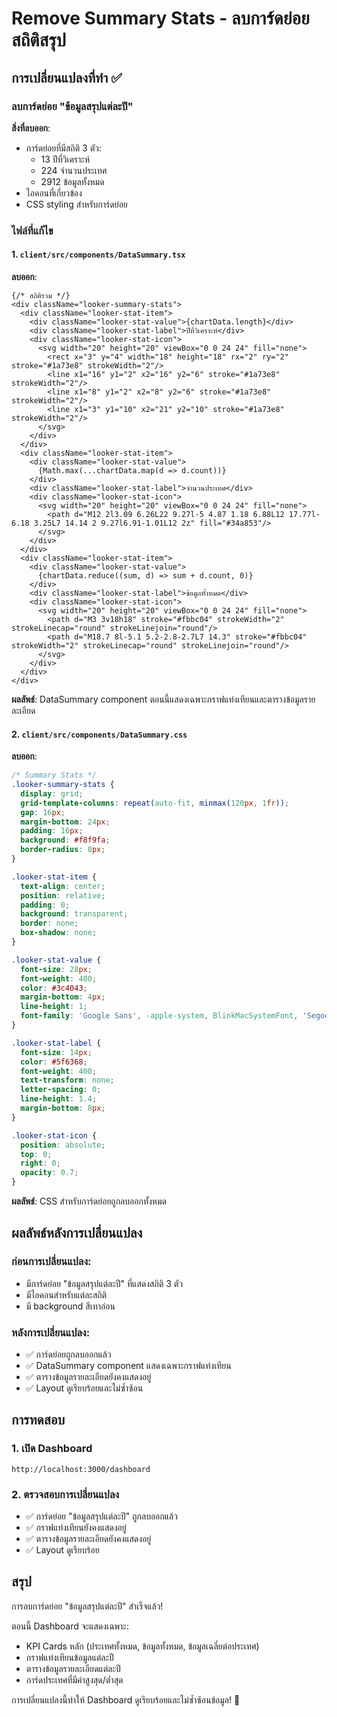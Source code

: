 # Remove Summary Stats - ลบการ์ดย่อยสถิติสรุป

## การเปลี่ยนแปลงที่ทำ ✅

### ลบการ์ดย่อย "ข้อมูลสรุปแต่ละปี"
**สิ่งที่ลบออก**:
- การ์ดย่อยที่มีสถิติ 3 ตัว:
  - 13 ปีที่วิเคราะห์
  - 224 จำนวนประเทศ  
  - 2912 ข้อมูลทั้งหมด
- ไอคอนที่เกี่ยวข้อง
- CSS styling สำหรับการ์ดย่อย

### ไฟล์ที่แก้ไข

#### 1. `client/src/components/DataSummary.tsx`
**ลบออก**:
```tsx
{/* สถิติรวม */}
<div className="looker-summary-stats">
  <div className="looker-stat-item">
    <div className="looker-stat-value">{chartData.length}</div>
    <div className="looker-stat-label">ปีที่วิเคราะห์</div>
    <div className="looker-stat-icon">
      <svg width="20" height="20" viewBox="0 0 24 24" fill="none">
        <rect x="3" y="4" width="18" height="18" rx="2" ry="2" stroke="#1a73e8" strokeWidth="2"/>
        <line x1="16" y1="2" x2="16" y2="6" stroke="#1a73e8" strokeWidth="2"/>
        <line x1="8" y1="2" x2="8" y2="6" stroke="#1a73e8" strokeWidth="2"/>
        <line x1="3" y1="10" x2="21" y2="10" stroke="#1a73e8" strokeWidth="2"/>
      </svg>
    </div>
  </div>
  <div className="looker-stat-item">
    <div className="looker-stat-value">
      {Math.max(...chartData.map(d => d.count))}
    </div>
    <div className="looker-stat-label">จำนวนประเทศ</div>
    <div className="looker-stat-icon">
      <svg width="20" height="20" viewBox="0 0 24 24" fill="none">
        <path d="M12 2l3.09 6.26L22 9.27l-5 4.87 1.18 6.88L12 17.77l-6.18 3.25L7 14.14 2 9.27l6.91-1.01L12 2z" fill="#34a853"/>
      </svg>
    </div>
  </div>
  <div className="looker-stat-item">
    <div className="looker-stat-value">
      {chartData.reduce((sum, d) => sum + d.count, 0)}
    </div>
    <div className="looker-stat-label">ข้อมูลทั้งหมด</div>
    <div className="looker-stat-icon">
      <svg width="20" height="20" viewBox="0 0 24 24" fill="none">
        <path d="M3 3v18h18" stroke="#fbbc04" strokeWidth="2" strokeLinecap="round" strokeLinejoin="round"/>
        <path d="M18.7 8l-5.1 5.2-2.8-2.7L7 14.3" stroke="#fbbc04" strokeWidth="2" strokeLinecap="round" strokeLinejoin="round"/>
      </svg>
    </div>
  </div>
</div>
```

**ผลลัพธ์**: DataSummary component ตอนนี้แสดงเฉพาะกราฟแท่งเทียนและตารางข้อมูลรายละเอียด

#### 2. `client/src/components/DataSummary.css`
**ลบออก**:
```css
/* Summary Stats */
.looker-summary-stats {
  display: grid;
  grid-template-columns: repeat(auto-fit, minmax(120px, 1fr));
  gap: 16px;
  margin-bottom: 24px;
  padding: 16px;
  background: #f8f9fa;
  border-radius: 8px;
}

.looker-stat-item {
  text-align: center;
  position: relative;
  padding: 0;
  background: transparent;
  border: none;
  box-shadow: none;
}

.looker-stat-value {
  font-size: 28px;
  font-weight: 400;
  color: #3c4043;
  margin-bottom: 4px;
  line-height: 1;
  font-family: 'Google Sans', -apple-system, BlinkMacSystemFont, 'Segoe UI', Roboto, sans-serif;
}

.looker-stat-label {
  font-size: 14px;
  color: #5f6368;
  font-weight: 400;
  text-transform: none;
  letter-spacing: 0;
  line-height: 1.4;
  margin-bottom: 8px;
}

.looker-stat-icon {
  position: absolute;
  top: 0;
  right: 0;
  opacity: 0.7;
}
```

**ผลลัพธ์**: CSS สำหรับการ์ดย่อยถูกลบออกทั้งหมด

## ผลลัพธ์หลังการเปลี่ยนแปลง

### ก่อนการเปลี่ยนแปลง:
- มีการ์ดย่อย "ข้อมูลสรุปแต่ละปี" ที่แสดงสถิติ 3 ตัว
- มีไอคอนสำหรับแต่ละสถิติ
- มี background สีเทาอ่อน

### หลังการเปลี่ยนแปลง:
- ✅ การ์ดย่อยถูกลบออกแล้ว
- ✅ DataSummary component แสดงเฉพาะกราฟแท่งเทียน
- ✅ ตารางข้อมูลรายละเอียดยังคงแสดงอยู่
- ✅ Layout ดูเรียบร้อยและไม่ซ้ำซ้อน

## การทดสอบ

### 1. เปิด Dashboard
```
http://localhost:3000/dashboard
```

### 2. ตรวจสอบการเปลี่ยนแปลง
- ✅ การ์ดย่อย "ข้อมูลสรุปแต่ละปี" ถูกลบออกแล้ว
- ✅ กราฟแท่งเทียนยังคงแสดงอยู่
- ✅ ตารางข้อมูลรายละเอียดยังคงแสดงอยู่
- ✅ Layout ดูเรียบร้อย

## สรุป

การลบการ์ดย่อย "ข้อมูลสรุปแต่ละปี" สำเร็จแล้ว! 

ตอนนี้ Dashboard จะแสดงเฉพาะ:
- KPI Cards หลัก (ประเทศทั้งหมด, ข้อมูลทั้งหมด, ข้อมูลเฉลี่ยต่อประเทศ)
- กราฟแท่งเทียนข้อมูลแต่ละปี
- ตารางข้อมูลรายละเอียดแต่ละปี
- การ์ดประเทศที่มีค่าสูงสุด/ต่ำสุด

การเปลี่ยนแปลงนี้ทำให้ Dashboard ดูเรียบร้อยและไม่ซ้ำซ้อนข้อมูล! 🎉
